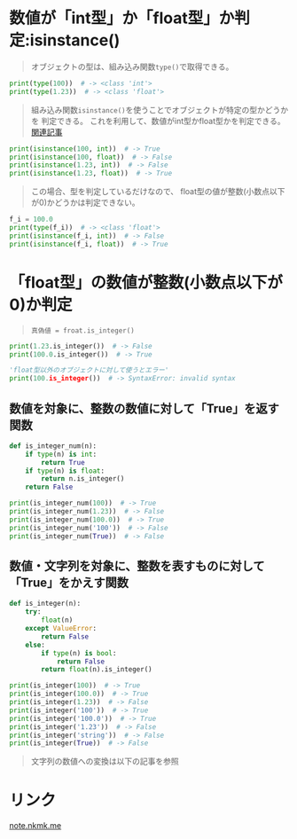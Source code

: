# 数値が「int型」か「float型」か判定:isinstance()

> オブジェクトの型は、組み込み関数`type()`で取得できる。

```python
print(type(100))  # -> <class 'int'>
print(type(1.23))  # -> <class 'float'>
```

> 組み込み関数`isinstance()`を使うことでオブジェクトが特定の型かどうかを
  判定できる。
> これを利用して、数値がint型かfloat型かを判定できる。
[関連記事](../../4.%20基本構文/1.%20オブジェクト.md#「型情報」判定)

```python
print(isinstance(100, int))  # -> True
print(isinstance(100, float))  # -> False
print(isinstance(1.23, int))  # -> False
print(isinstance(1.23, float))  # -> True
```

> この場合、型を判定しているだけなので、
  float型の値が整数(小数点以下が0)かどうかは判定できない。

```python
f_i = 100.0
print(type(f_i))  # -> <class 'float'>
print(isinstance(f_i, int))  # -> False
print(isinstance(f_i, float))  # -> True
```

# 「float型」の数値が整数(小数点以下が0)か判定

> `真偽値 = froat.is_integer()`

```python
print(1.23.is_integer())  # -> False
print(100.0.is_integer())  # -> True

'float型以外のオブジェクトに対して使うとエラー'
print(100.is_integer())  # -> SyntaxError: invalid syntax
```

## 数値を対象に、整数の数値に対して「True」を返す関数

```python
def is_integer_num(n):
    if type(n) is int:
        return True
    if type(n) is float:
        return n.is_integer()
    return False

print(is_integer_num(100))  # -> True
print(is_integer_num(1.23))  # -> False
print(is_integer_num(100.0))  # -> True
print(is_integer_num('100'))  # -> False
print(is_integer_num(True))  # -> False
```

## 数値・文字列を対象に、整数を表すものに対して「True」をかえす関数

```python
def is_integer(n):
    try:
        float(n)
    except ValueError:
        return False
    else:
        if type(n) is bool:
            return False
        return float(n).is_integer()

print(is_integer(100))  # -> True
print(is_integer(100.0))  # -> True
print(is_integer(1.23))  # -> False
print(is_integer('100'))  # -> True
print(is_integer('100.0'))  # -> True
print(is_integer('1.23'))  # -> False
print(is_integer('string'))  # -> False
print(is_integer(True))  # -> False
```

> 文字列の数値への変換は以下の記事を参照
[](1.%20数値に関する変換.md#「数値表記文字列・数値」を「float型」へ変換:float())

# リンク

[note.nkmk.me](https://note.nkmk.me/python-check-int-float/)
